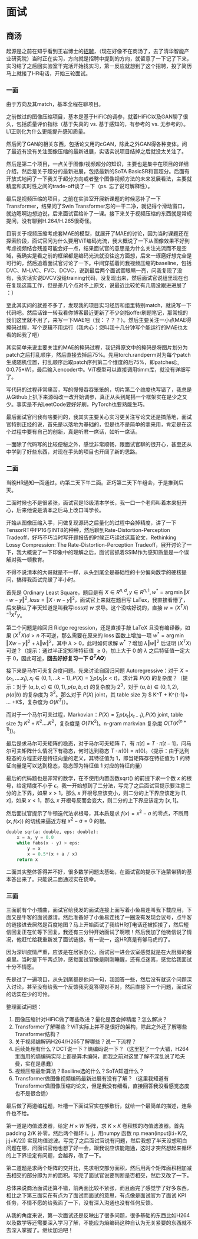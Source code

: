 # 面试

## 商汤

起源是之前在知乎看到王岩博士的[招聘](https://zhuanlan.zhihu.com/p/269974223)，（现在好像不在商汤了，去了清华智能产业研究院）当时正在实习，方向就是招聘中提到的方向，就留意了一下记了下来，实习结了之后回实验室干完活开始找实习，第一反应就想到了这个招聘，投了简历马上就接了HR电话，开始三轮面试。

### 一面

由于方向及其match，基本全程在聊项目。

之前做过的图像压缩项目，基本是基于HiFiC的调参，就着HiFiC以及GAN聊了很久，包括质量评价指标（基于失真的 vs. 基于感知的，有参考的 vs. 无参考的）。L1正则化为什么更能提升感知质量。

然后问了GAN的相关东西，包括论文用的cGAN，除此之外GAN得各种变体。问了最近有没有关注图像压缩的最新进展，实话实说项目结掉之后就没太关注了。

然后是第二个项目，一点关于图像/视频超分的知识，主要也是集中在项目的详细介绍，然后是关于超分的最新进展，包括最新的SoTA BasicSR和盲超分。后面有开放式地问了一下我关于超分方向或者整个图像视频方法的未来发展看法，主要就精度和实时性之间的trade-off谈了一下（ps. 忘了说可解释性）。

最后是视频压缩的项目，之前在实验室开展新课题的时候恶补了一下Transformer，结果问了Swin Transformer忘的一干二净，就记得个滑动窗口，就边嗯啊边想边说，后来面试官给补了一课。接下来关于视频压缩的东西就是常规提问，没有聊到H.264/H.265很奇怪。

目前关于视频压缩考虑套MAE的模型，就展开了MAE的讨论，因为当时课题还在探索阶段，面试官问为什么要用ViT编码光流，我大概说了一下从图像效果不好到考虑视频结合残差可能会好一点，结果面试官的意思是为什么关注光流而不是空域，我确实是看之前的框架都是编码光流就没往这方面想，后来一琢磨好想完全是可行的，然后追着面试官讨论了一下。中间穿插着问我视频压缩的baseline，包括DVC、M-LVC、FVC、DCVC，说到最后两个面试官眼睛一亮，问我复现了没有，我实话实说DVCV没给training代码，没复现出来，然后面试官说组里现在也在复现这篇工作，但是差几个点对不上原文，说最近比较忙有几周没跟进进展了 ：）

至此其实问的就差不多了，发现我的项目实习经历和组里特别match，就说写一下代码吧。然后话锋一转我看你博客最近更新了不少剑指offer刷题笔记，那常规的我们这里就不用了，来写一下MAE吧（我：？？？）。然后主要关注一小点MAE得掩码过程，写个逻辑不用运行（我内心：您叫我十几分钟写个能运行的MAE也太看的起我了吧）

其实简单来说主要关注的MAE的掩码过程，我记得原文中的掩码是将图片划分为patch之后打乱顺序，然后直接去掉后75%。先用torch.randperm对为每个patch生成随机位置，打乱顺序后取patch序列第二个维度的后75%，即patches[:, 0:0.75*W]，最后输入encoder中。ViT模型可以直接调用timm库，就没有详细写了。

写代码的过程非常痛苦，写的慢慢吞吞笨笨的，切片第二个维度也写错了，我总是从Github上扒下来源码改一改开始调参，真正从头到尾搭一个框架实在是少之又少。事实是不光LeetCode要好好刷，PyTorch也要熟能生巧。

最后面试官问我有啥要问的，我其实主要关心实习更关注写论文还是搞落地，面试官特别正经的说，首先是以落地为基础的，但是也不是简单的拿来用，肯定是在这个过程中要有自己的创新，真是听君一席话，如听一席话。

一面除了代码写的比较便秘之外，感觉非常顺畅，跟面试官聊的很开心，甚至还从中学到了好些东西，对现在手头的项目也开阔了新的思路。

### 二面

当晚HR通知一面通过，约第二天下午二面。正巧第二天下午组会，于是推到后天。

二面时候也不是很紧张，面试官是13级清本学长，我一口一个老师叫着本来挺开心，后来他说是清本之后马上改口叫学长。

开始从图像压缩入手，问做复现源码之后量化的过程中会掉精度，讲了一下TensorRT中FP16与INT8的种种，然后聊到Rate-Distortion-Perception Tradeoff，好巧不巧当时写开题报告的时候正巧读过这篇论文，Rethinking Lossy Compression: The Rate-Distortion-Perception Tradeoff，展开讨论了一下，我大概说了一下印象中的理解之后，面试官抓着SSIM作为感知质量是一个误解对我一顿教育。

不得不说清本的大哥就是不一样，从头到尾全是基础性的十分偏向数学的硬核提问，搞得我面试完缓了半小时。

首先是 Ordinary Least Square，题目是有 $X \in R^{n, d}, y \in R^{n, 1}, w^* = \arg \min \Vert X \cdot w - y\Vert ^2, loss = \Vert X \cdot w - y\Vert^2$，面试官上来就在题目写 LaTex，我直接看懵了，后来确认了半天知道是叫我写loss对 $w$ 求导。这个没啥好说的，直接 $w=(X^TX)^{-1}X^Ty$。

第二个问题是岭回归 Ridge regression，还是直接手敲 LaTeX 且没有编译器，如果 $(X^TX) d > n$ 不可逆，那么需要在原来的 loss 函数上增加一项 $w^{*} = \arg \min \Vert X w - y\Vert^2 + \lambda \Vert w\Vert^2$，其中 $\lambda > 0$，此时如何求解 $w^*$ ？增加 $\lambda\Vert w\Vert^2$ 后证明 $(X^TX)$ 可逆？（提示：通过半正定矩阵特征值 $\geq0$，加上大于 0 的 $\lambda$ 之后特征值一定大于 0，因此可逆，**回去好好复习一下 $Q^TAQ$**） 

接下来是马尔可夫复杂度问题。先来讨论自回归问题 Autoregressive：对于 $X = (x_1, .... x_t), x_i \in (0, 1, ... k -1),  P(X) = \sum p(x_t \vert x<t)$，求计算 $P(X)$ 的复杂度？（提示：对于 $(a, b, c)\in  (0, 1), p(a, b, c)$ 的复杂度为 $2^3$，对于 $(a, b)\in (0, 1, 2), p(a|b)$ 的复杂度为 $3^2$。那么对于 $P(X)$ joint，其 table size 为 $ K^T + K^{t-1}+ ... +K$，复杂度为 $O(K^T)$）。

而对于一个马尔可夫过程，Markovian：$P(X) = \sum p(x_t \vert x_{t-1}), P(X)$ joint, table size 为 $K^2 + K^2 .... K^2$，复杂度是 $O(TK^2)$。n-gram markvian 复杂度 $O(T(K^{(n+1)}))$。

最后是求马尔可夫矩阵的稳态，对于马尔可夫矩阵 $T$，有 $\pi[t] = T \cdot \pi [t - 1]$，问马尔可夫矩阵什么情况下有稳态，何时达到稳态 $T \cdot\pi[0] = \pi[0]$。（提示：由于达到稳态的方程正好是特征向量的定义，其特征值为 1，即当矩阵存在特征值为 1 的特征向量是可以达到稳态，稳态即为特征值 1 对应的特征向量）

最后的代码题也是非常的数学，在不使用内置函数sqrt() 的前提下求一个数 $x$ 的根号，给定精度不小于 $\epsilon$。我一开始想到了二分法，写完了之后面试官提示要注意二分的上下界，如果 $x>1$，那么 $x$ 开根号应该变小，则二分的上下界应该定为 $[1,x]$，如果  $x<1$，那么 $x$ 开根号反而会变大，则二分的上下界应该定为 $[x,1]$。

然后面试官提示了牛顿迭代法求根号，其本质是求 $f(x) = x^2 - a$ 的零点，不断用 $(x, f(x))$ 的切线来逼近方程  $x^2-a=0$ 的根。

```python
double sqr(a: double, eps: double):
	x = a, y = 0.0
	while fabs(x - y) > eps:
		y = x
		x = 0.5*(x + a / x)
	return x
```

二面其实整体答得并不好，很多数学问题太基础，在面试官的提示下连蒙带猜的基本答出来了。只能说二面通过实在侥幸。

### 三面

三面前有个小插曲，面试官给我发的面试连接上面写着小鱼易连叫我下载应用，下面又是牛客的面试邀请。然后准备好了小鱼易连找了一圈没有发现会议号，点牛客的链接进去居然是百度地图？马上开始面试了我给HR打电话还被拒接了，然后短信回复正在忙等下回复，我还有三分钟开始面试了啊喂！然后我加了他微信说了情况，他赶忙给我重新发了面试链接。有一说一，这HR真是有够马虎的了。

因为深圳疫情严重，应该是在居家办公，面试官一进会议室感觉就是在大厨房的餐桌里。当时是下午两点钟，感觉面试官像是刚刚睡醒，还有点迷离，感觉给我面试十分不情愿。

先是过了一遍项目，从头到尾都是他问一句，我回答一些，然后没有就这个问题深入讨论，甚至没有给我一个反馈我究竟答得对不对，然后直接下一个问题，面试官的话实在少的可怜。

整理面试问题：

1. 图像压缩针对HiFiC做了哪些改进？量化是否会掉精度？怎么解决？
2. Transformer了解哪些？ViT实际上并不是很好的架构，除此之外还了解哪些Transformer结构？
3. 关于视频编解码H264/H265了解哪些？说一下流程？
4. 后续处理有什么？DCT说一下？熵编码说一下？（这里犯了一个大错，H264里面用的熵编码实际上都是算术编码，而我之前对这里了解不深乱说了哈夫曼，实在是愚蠢）
5. 视频压缩最新算法？Basiline选的什么？SoTA知道什么？
6. Transformer做图像视频编码最新进展有没有了解？（这里我知道有Transformer做图像压缩的论文，但是我没有细看，直接回答我没看感觉态度也不是很合适）

最后做了两道编程题，吐槽一下面试官实在够敷衍，就给一个最简单的描述，连条件也不给。

第一道是均值滤波器，给定 $H\times W$ 矩阵，求 $K\times K$ 卷积核的均值滤波器。首先padding 2/K 补零，然后两个循环 i，j，用numpy 函数 np.mean(input[i:i+K/2, j:j+K/2]) 实现均值滤波。写完了之后面试官说有问题，然后我想了半天没想明白问题在哪，问面试官他也想了好一会，跟我说应该能跑通，这时才突然想起来循环的上下界设定有问题，会越界，改了一下。

第二道题是求两个矩阵的交并比，先求相交部分面积，然后用两个矩阵面积相加减去相交的部分即为并的面积。写完了面试官说要判断是否相交，然后又改了一下。

总体来说商汤面试还算不错，前两面比较不紧张，而且面完了感觉学了好多东西，相比之下第三面实在有点为了面试而面试的意思，有点像是面试官为了面试 KPI 任务，不情不愿的给我面了一下，没有深入沟通也没有任何反馈。

从我的角度来说，第一次面试还是反映出了很多问题，很多基础的东西比如H264以及数学等还需要深入学习了解，不能应为熵编码这种自认为无关紧要的东西就不去深入掌握了。继续加油吧！


